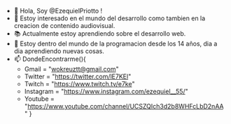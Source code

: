- 👋 Hola, Soy @EzequielPriotto !
- 👀 Estoy interesado en el mundo del desarrollo como tambien en la creacion de contenido audiovisual.
- 📚 Actualmente estoy aprendiendo sobre el desarrollo web.
- 📆 Estoy dentro del mundo de la programacion desde los 14 años, dia a dia aprendiendo nuevas cosas.
- 📫 DondeEncontrarme(){
    - Gmail = "wokreuztt@gmail.com"
    - Twitter = "https://twitter.com/lE7KEl"
    - Twitch = "https://www.twitch.tv/e7ke"
    - Instagram = "https://www.instagram.com/ezequiel__55/"
    - Youtube = "https://www.youtube.com/channel/UCSZQIch3d2b8WHFcLbD2nAA"
  }

<!---
              .-""""-.
             /        \
            /_        _\
           // \      / \\
           |\__\    /__/|
            \    ||    /
             \        /
              \  __  /  \  /          ________________________________
               '.__.'    \/          /                                 \
                |  |     /\         |     te acabas de encontrar       |
                |  |    O  O        |    con el alien Robertito!       |
                ----    //         O \_________________________________/
               (    )  //        O
              (\\     //       o
             (  \\    )      o
             (   \\   )   /\
   ___[\______/^^^^^^^\__/) o-)__
  |\__[=======______//________)__\
  \|_______________//____________|
      |||      || //||     |||
      |||      || @.||     |||
       ||      \/  .\/      ||
                  . .
                 '.'.`
--->
